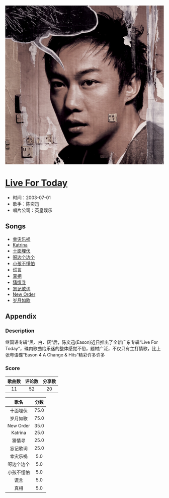 <p align="center">
	<img src="imgs/live_for_today.jpg" alt="album_img" />
</p>

# [Live For Today](https://music.163.com/album?id=6543)

* 时间：2003-07-01
* 歌手：陈奕迅
* 唱片公司：英皇娱乐
## Songs

* [幸灾乐祸](songs/幸灾乐祸_66786/README.md)
* [Katrina](songs/katrina_66790/README.md)
* [十面埋伏](songs/十面埋伏_66793/README.md)
* [呀边个边个](songs/呀边个边个_66796/README.md)
* [小孩不懂怕](songs/小孩不懂怕_66799/README.md)
* [谎言](songs/谎言_66802/README.md)
* [真相](songs/真相_66807/README.md)
* [猜情寻](songs/猜情寻_66811/README.md)
* [忘记歌词](songs/忘记歌词_66815/README.md)
* [New Order](songs/new_order_66819/README.md)
* [岁月如歌](songs/岁月如歌_66823/README.md)
## Appendix

### Description

继国语专辑“黑．白．灰”后，陈奕迅(Eason)近日推出了全新广东专辑“Live For Today”，碟内歌曲给乐迷的整体感觉不俗，题材广泛，不仅只有主打情歌，比上张粤语碟“Eason 4 A Change & Hits”精彩许多许多

### Score

|歌曲数|评论数|分享数|
|:---:|:---:|:---:|
|11|52|20|

|歌名|分数|
|:---:|:---:|
|十面埋伏|75.0
|岁月如歌|75.0
|New Order|35.0
|Katrina|25.0
|猜情寻|25.0
|忘记歌词|25.0
|幸灾乐祸|5.0
|呀边个边个|5.0
|小孩不懂怕|5.0
|谎言|5.0
|真相|5.0

